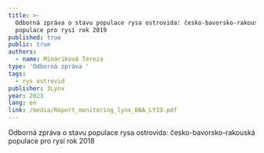 ```yaml
---
title: >-
  Odborná zpráva o stavu populace rysa ostrovida: česko-bavorsko-rakouská
  populace pro rysí rok 2019
published: true
public: true
authors:
  - name: Mináriková Tereza
type: 'Odborná zpráva '
tags:
  - rys ostrovid
publisher: 3Lynx
year: 2023
lang: en
link: /media/Report_monitoring_lynx_BBA_LY19.pdf
---
```

Odborná zpráva o stavu populace rysa ostrovida: česko-bavorsko-rakouská populace pro rysí rok 2018

